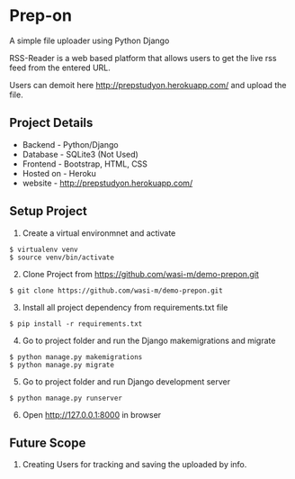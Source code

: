 # Prep-on
A simple file uploader using Python Django

RSS-Reader is a web based platform that allows users to get the live rss feed from the entered URL.

Users can demoit here http://prepstudyon.herokuapp.com/ and upload the file.


Project Details
--------------------------------------------
- Backend - Python/Django
- Database - SQLite3 (Not Used)
- Frontend - Bootstrap, HTML, CSS
- Hosted on - Heroku
- website - http://prepstudyon.herokuapp.com/


Setup Project
--------------------------------------------
1. Create a virtual environmnet and activate
```
$ virtualenv venv
$ source venv/bin/activate
```
2. Clone Project from https://github.com/wasi-m/demo-prepon.git
```
$ git clone https://github.com/wasi-m/demo-prepon.git
```
3. Install all project dependency from requirements.txt file
```
$ pip install -r requirements.txt
```
4. Go to project folder and run the Django makemigrations and migrate
```
$ python manage.py makemigrations
$ python manage.py migrate
```
5. Go to project folder and run Django development server
```
$ python manage.py runserver
```
6. Open http://127.0.0.1:8000 in browser


Future Scope
--------------------------------------------
1. Creating Users for tracking and saving the uploaded by info.
